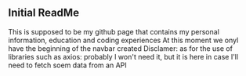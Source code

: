 ## Initial ReadMe
This is supposed to be my github page that contains my personal information, education and coding experiences
At this moment we onyl have the beginning of the navbar created
Disclamer: as for the use of libraries such as axios: probably I won't need it, but it is here in case I'll need to fetch soem data from an API